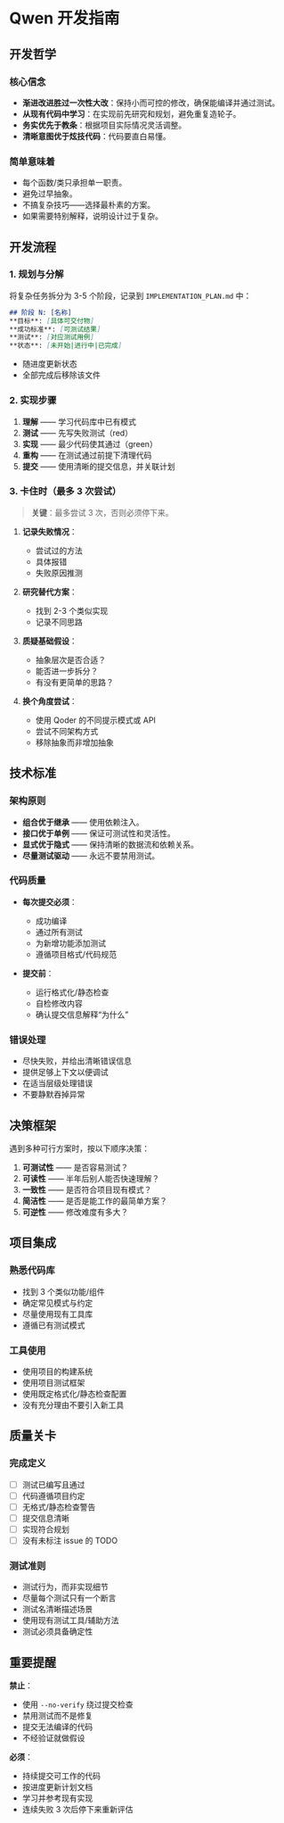 # Qwen 开发指南

## 开发哲学

### 核心信念
- **渐进改进胜过一次性大改**：保持小而可控的修改，确保能编译并通过测试。
- **从现有代码中学习**：在实现前先研究和规划，避免重复造轮子。
- **务实优先于教条**：根据项目实际情况灵活调整。
- **清晰意图优于炫技代码**：代码要直白易懂。

### 简单意味着
- 每个函数/类只承担单一职责。
- 避免过早抽象。
- 不搞复杂技巧——选择最朴素的方案。
- 如果需要特别解释，说明设计过于复杂。

## 开发流程

### 1. 规划与分解
将复杂任务拆分为 3-5 个阶段，记录到 `IMPLEMENTATION_PLAN.md` 中：

```markdown
## 阶段 N: [名称]
**目标**: [具体可交付物]
**成功标准**: [可测试结果]
**测试**: [对应测试用例]
**状态**: [未开始|进行中|已完成]
```
- 随进度更新状态
- 全部完成后移除该文件

### 2. 实现步骤
1. **理解** —— 学习代码库中已有模式
2. **测试** —— 先写失败测试（red）
3. **实现** —— 最少代码使其通过（green）
4. **重构** —— 在测试通过前提下清理代码
5. **提交** —— 使用清晰的提交信息，并关联计划

### 3. 卡住时（最多 3 次尝试）
> **关键**：最多尝试 3 次，否则必须停下来。

1. **记录失败情况**：
   - 尝试过的方法
   - 具体报错
   - 失败原因推测

2. **研究替代方案**：
   - 找到 2-3 个类似实现
   - 记录不同思路

3. **质疑基础假设**：
   - 抽象层次是否合适？
   - 能否进一步拆分？
   - 有没有更简单的思路？

4. **换个角度尝试**：
   - 使用 Qoder 的不同提示模式或 API
   - 尝试不同架构方式
   - 移除抽象而非增加抽象

## 技术标准

### 架构原则
- **组合优于继承** —— 使用依赖注入。
- **接口优于单例** —— 保证可测试性和灵活性。
- **显式优于隐式** —— 保持清晰的数据流和依赖关系。
- **尽量测试驱动** —— 永远不要禁用测试。

### 代码质量
- **每次提交必须**：
  - 成功编译
  - 通过所有测试
  - 为新增功能添加测试
  - 遵循项目格式/代码规范

- **提交前**：
  - 运行格式化/静态检查
  - 自检修改内容
  - 确认提交信息解释“为什么”

### 错误处理
- 尽快失败，并给出清晰错误信息
- 提供足够上下文以便调试
- 在适当层级处理错误
- 不要静默吞掉异常

## 决策框架
遇到多种可行方案时，按以下顺序决策：
1. **可测试性** —— 是否容易测试？
2. **可读性** —— 半年后别人能否快速理解？
3. **一致性** —— 是否符合项目现有模式？
4. **简洁性** —— 是否是能工作的最简单方案？
5. **可逆性** —— 修改难度有多大？

## 项目集成

### 熟悉代码库
- 找到 3 个类似功能/组件
- 确定常见模式与约定
- 尽量使用现有工具库
- 遵循已有测试模式

### 工具使用
- 使用项目的构建系统
- 使用项目测试框架
- 使用既定格式化/静态检查配置
- 没有充分理由不要引入新工具

## 质量关卡

### 完成定义
- [ ] 测试已编写且通过
- [ ] 代码遵循项目约定
- [ ] 无格式/静态检查警告
- [ ] 提交信息清晰
- [ ] 实现符合规划
- [ ] 没有未标注 issue 的 TODO

### 测试准则
- 测试行为，而非实现细节
- 尽量每个测试只有一个断言
- 测试名清晰描述场景
- 使用现有测试工具/辅助方法
- 测试必须具备确定性

## 重要提醒

**禁止**：
- 使用 `--no-verify` 绕过提交检查
- 禁用测试而不是修复
- 提交无法编译的代码
- 不经验证就做假设

**必须**：
- 持续提交可工作的代码
- 按进度更新计划文档
- 学习并参考现有实现
- 连续失败 3 次后停下来重新评估

